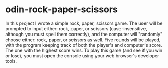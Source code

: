 # odin-rock-paper-scissors

In this project I wrote a simple rock, paper, scissors game. The user will be prompted to input either: rock, paper, or scissors (case-insensitive, although you must spell them correctly), and the computer will "randomly" choose either: rock, paper, or scissors as well. Five rounds will be played, with the program keeping track of both the player's and computer's score. The one with the highest score wins. To play this game (and see if you win or lose), you must open the console using your web browser's developer tools. 



